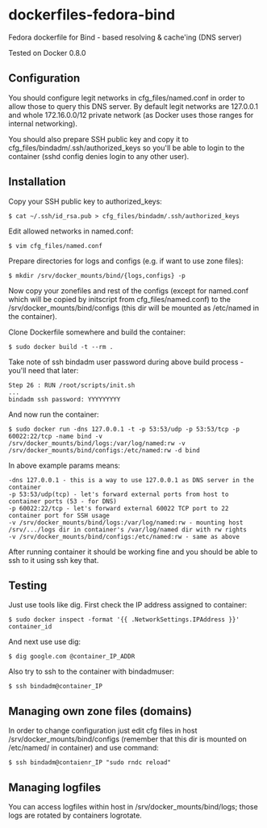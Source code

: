dockerfiles-fedora-bind
========================

Fedora dockerfile for Bind - based resolving & cache'ing (DNS server)

Tested on Docker 0.8.0

Configuration
-----

You should configure legit networks in cfg_files/named.conf in order to allow
those to query this DNS server. By default legit networks are 127.0.0.1 and
whole 172.16.0.0/12 private network (as Docker uses those ranges for internal
networking).

You should also prepare SSH public key and copy it to cfg_files/bindadm/.ssh/authorized_keys
so you'll be able to login to the container (sshd config denies login to any
other user).

Installation
-----

Copy your SSH public key to authorized_keys:

    $ cat ~/.ssh/id_rsa.pub > cfg_files/bindadm/.ssh/authorized_keys

Edit allowed networks in named.conf:

    $ vim cfg_files/named.conf

Prepare directories for logs and configs (e.g. if want to use zone files):

    $ mkdir /srv/docker_mounts/bind/{logs,configs} -p

Now copy your zonefiles and rest of the configs (except for named.conf which
will be copied by initscript from cfg_files/named.conf) to the
/srv/docker_mounts/bind/configs (this dir will be mounted as /etc/named in the
container).

Clone Dockerfile somewhere and build the container:

    $ sudo docker build -t --rm .

Take note of ssh bindadm user password during above build process - you'll
need that later:

    Step 26 : RUN /root/scripts/init.sh
    ...
    bindadm ssh password: YYYYYYYYY

And now run the container:

    $ sudo docker run -dns 127.0.0.1 -t -p 53:53/udp -p 53:53/tcp -p 60022:22/tcp -name bind -v /srv/docker_mounts/bind/logs:/var/log/named:rw -v /srv/docker_mounts/bind/configs:/etc/named:rw -d bind 

In above example params means:

    -dns 127.0.0.1 - this is a way to use 127.0.0.1 as DNS server in the container
    -p 53:53/udp(tcp) - let's forward external ports from host to container ports (53 - for DNS)
    -p 60022:22/tcp - let's forward external 60022 TCP port to 22 container port for SSH usage
    -v /srv/docker_mounts/bind/logs:/var/log/named:rw - mounting host
    /srv/.../logs dir in container's /var/log/named dir with rw rights
    -v /srv/docker_mounts/bind/configs:/etc/named:rw - same as above

After running container it should be working fine and you should be able to ssh
to it using ssh key that.

Testing
-----

Just use tools like dig. First check the IP address assigned to container:

    $ sudo docker inspect -format '{{ .NetworkSettings.IPAddress }}' container_id

And next use use dig:

    $ dig google.com @container_IP_ADDR

Also try to ssh to the container with bindadmuser:

    $ ssh bindadm@container_IP

Managing own zone files (domains)
-----

In order to change configuration just edit cfg files in host
/srv/docker_mounts/bind/configs (remember that this dir is mounted on
/etc/named/ in container) and use command:

    $ ssh bindadm@contaienr_IP "sudo rndc reload"

Managing logfiles
-----

You can access logfiles within host in /srv/docker_mounts/bind/logs; those logs
are rotated by containers logrotate.
